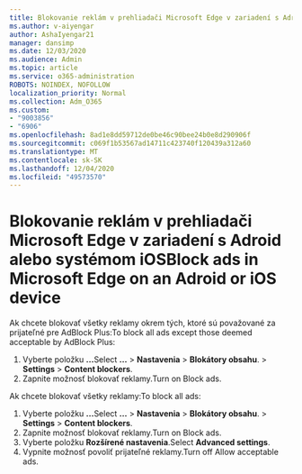 ```yaml
---
title: Blokovanie reklám v prehliadači Microsoft Edge v zariadení s Adroid alebo systémom iOS
ms.author: v-aiyengar
author: AshaIyengar21
manager: dansimp
ms.date: 12/03/2020
ms.audience: Admin
ms.topic: article
ms.service: o365-administration
ROBOTS: NOINDEX, NOFOLLOW
localization_priority: Normal
ms.collection: Adm_O365
ms.custom:
- "9003856"
- "6906"
ms.openlocfilehash: 8ad1e8dd59712de0be46c90bee24b0e8d290906f
ms.sourcegitcommit: c069f1b53567ad14711c423740f120439a312a60
ms.translationtype: MT
ms.contentlocale: sk-SK
ms.lasthandoff: 12/04/2020
ms.locfileid: "49573570"
---
```

# <a name="block-ads-in-microsoft-edge-on-an-adroid-or-ios-device"></a><span data-ttu-id="2022d-102">Blokovanie reklám v prehliadači Microsoft Edge v zariadení s Adroid alebo systémom iOS</span><span class="sxs-lookup"><span data-stu-id="2022d-102">Block ads in Microsoft Edge on an Adroid or iOS device</span></span>

<span data-ttu-id="2022d-103">Ak chcete blokovať všetky reklamy okrem tých, ktoré sú považované za prijateľné pre AdBlock Plus:</span><span class="sxs-lookup"><span data-stu-id="2022d-103">To block all ads except those deemed acceptable by AdBlock Plus:</span></span>
1. <span data-ttu-id="2022d-104">Vyberte položku **...**</span><span class="sxs-lookup"><span data-stu-id="2022d-104">Select **…**</span></span><span data-ttu-id="2022d-105"> > **Nastavenia**  >  **Blokátory obsahu**.</span><span class="sxs-lookup"><span data-stu-id="2022d-105"> > **Settings** > **Content blockers**.</span></span>
2. <span data-ttu-id="2022d-106">Zapnite možnosť blokovať reklamy.</span><span class="sxs-lookup"><span data-stu-id="2022d-106">Turn on Block ads.</span></span>

<span data-ttu-id="2022d-107">Ak chcete blokovať všetky reklamy:</span><span class="sxs-lookup"><span data-stu-id="2022d-107">To block all ads:</span></span>
1. <span data-ttu-id="2022d-108">Vyberte položku **...**</span><span class="sxs-lookup"><span data-stu-id="2022d-108">Select **…**</span></span><span data-ttu-id="2022d-109"> > **Nastavenia**  >  **Blokátory obsahu**.</span><span class="sxs-lookup"><span data-stu-id="2022d-109"> > **Settings** > **Content blockers**.</span></span>
2. <span data-ttu-id="2022d-110">Zapnite možnosť blokovať reklamy.</span><span class="sxs-lookup"><span data-stu-id="2022d-110">Turn on Block ads.</span></span>
3. <span data-ttu-id="2022d-111">Vyberte položku **Rozšírené nastavenia**.</span><span class="sxs-lookup"><span data-stu-id="2022d-111">Select **Advanced settings**.</span></span>
4. <span data-ttu-id="2022d-112">Vypnite možnosť povoliť prijateľné reklamy.</span><span class="sxs-lookup"><span data-stu-id="2022d-112">Turn off Allow acceptable ads.</span></span>